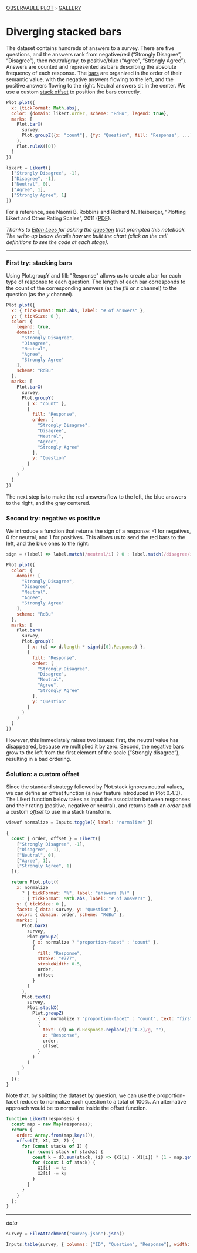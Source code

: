 <div style="color: grey; font: 13px/25.5px var(--sans-serif); text-transform: uppercase;"><h1 style="display: none;">Plot: Diverging stacked bars</h1><a href="/plot">Observable Plot</a> › <a href="/@observablehq/plot-gallery">Gallery</a></div>

# Diverging stacked bars

The dataset contains hundreds of answers to a survey. There are five questions, and the answers rank from negative/red (“Strongly Disagree”, “Disagree”), then neutral/gray, to positive/blue (“Agree”, “Strongly Agree”). Answers are counted and represented as bars describing the absolute frequency of each response. The [bars](https://observablehq.com/plot/marks/bar) are organized in the order of their semantic value, with the
negative answers flowing to the left, and the positive answers flowing to the right. Neutral answers sit in the center. We use a custom [stack offset](https://observablehq.com/plot/transforms/stack#stack-options) to position the bars correctly.

```js echo
Plot.plot({
  x: {tickFormat: Math.abs},
  color: {domain: likert.order, scheme: "RdBu", legend: true},
  marks: [
    Plot.barX(
      survey,
      Plot.groupZ({x: "count"}, {fy: "Question", fill: "Response", ...likert})
    ),
    Plot.ruleX([0])
  ]
})
```

```js echo
likert = Likert([
  ["Strongly Disagree", -1],
  ["Disagree", -1],
  ["Neutral", 0],
  ["Agree", 1],
  ["Strongly Agree", 1]
])
```

For a reference, see Naomi B. Robbins and Richard M. Heiberger, “Plotting Likert
and Other Rating Scales”, 2011
([PDF](http://www.asasrms.org/Proceedings/y2011/Files/300784_64164.pdf)).

_Thanks to [Eitan Lees](/@eitanlees) for asking the
[question](https://talk.observablehq.com/t/diverging-stacked-bar-chart-in-plot/6028)
that prompted this notebook. The write-up below details how we built the chart
(click on the cell definitions to see the code at each stage)._

---

### First try: stacking bars

Using Plot.groupY and fill: "Response" allows us to create a bar for each type of response to each question. The length of each bar corresponds to the count of the corresponding answers (as the *fill* or *z* channel) to the question (as the *y* channel).

```js echo
Plot.plot({
  x: { tickFormat: Math.abs, label: "# of answers" },
  y: { tickSize: 0 },
  color: {
    legend: true,
    domain: [
      "Strongly Disagree",
      "Disagree",
      "Neutral",
      "Agree",
      "Strongly Agree"
    ],
    scheme: "RdBu"
  },
  marks: [
    Plot.barX(
      survey,
      Plot.groupY(
        { x: "count" },
        {
          fill: "Response",
          order: [
            "Strongly Disagree",
            "Disagree",
            "Neutral",
            "Agree",
            "Strongly Agree"
          ],
          y: "Question"
        }
      )
    )
  ]
})
```

The next step is to make the red answers flow to the left, the blue answers to the right, and the gray centered.

### Second try: negative vs positive
We introduce a function that returns the sign of a response: -1 for negatives, 0 for neutral, and 1 for positives. This allows us to send the red bars to the left, and the blue ones to the right:

```js echo
sign = (label) => label.match(/neutral/i) ? 0 : label.match(/disagree/i) ? -1 : 1
```

```js echo
Plot.plot({
  color: {
    domain: [
      "Strongly Disagree",
      "Disagree",
      "Neutral",
      "Agree",
      "Strongly Agree"
    ],
    scheme: "RdBu"
  },
  marks: [
    Plot.barX(
      survey,
      Plot.groupY(
        { x: (d) => d.length * sign(d[0].Response) },
        {
          fill: "Response",
          order: [
            "Strongly Disagree",
            "Disagree",
            "Neutral",
            "Agree",
            "Strongly Agree"
          ],
          y: "Question"
        }
      )
    )
  ]
})
```

However, this immediately raises two issues: first, the neutral value has
disappeared, because we multiplied it by zero. Second, the negative bars grow to
the left from the first element of the scale (“Strongly disagree”), resulting in
a bad ordering.

### Solution: a custom offset

Since the standard strategy followed by Plot.stack ignores neutral values, we can define an offset function (a new feature introduced in Plot 0.4.3). The Likert function below takes as input the association between responses and their rating (positive, negative or neutral), and returns both an *order* and a custom *offset* to use in a stack transform.

```js
viewof normalize = Inputs.toggle({ label: "normalize" })
```

```js echo
{
  const { order, offset } = Likert([
    ["Strongly Disagree", -1],
    ["Disagree", -1],
    ["Neutral", 0],
    ["Agree", 1],
    ["Strongly Agree", 1]
  ]);

  return Plot.plot({
    x: normalize
      ? { tickFormat: "%", label: "answers (%)" }
      : { tickFormat: Math.abs, label: "# of answers" },
    y: { tickSize: 0 },
    facet: { data: survey, y: "Question" },
    color: { domain: order, scheme: "RdBu" },
    marks: [
      Plot.barX(
        survey,
        Plot.groupZ(
          { x: normalize ? "proportion-facet" : "count" },
          {
            fill: "Response",
            stroke: "#777",
            strokeWidth: 0.5,
            order,
            offset
          }
        )
      ),
      Plot.textX(
        survey,
        Plot.stackX(
          Plot.groupZ(
            { x: normalize ? "proportion-facet" : "count", text: "first" },
            {
              text: (d) => d.Response.replace(/[^A-Z]/g, ""),
              z: "Response",
              order,
              offset
            }
          )
        )
      )
    ]
  });
}
```

Note that, by splitting the dataset by question, we can use the proportion-facet reducer to normalize each question to a total of 100%. An alternative approach would be to normalize inside the offset function.

```js echo
function Likert(responses) {
  const map = new Map(responses);
  return {
    order: Array.from(map.keys()),
    offset(I, X1, X2, Z) {
      for (const stacks of I) {
        for (const stack of stacks) {
          const k = d3.sum(stack, (i) => (X2[i] - X1[i]) * (1 - map.get(Z[i]))) / 2;
          for (const i of stack) {
            X1[i] -= k;
            X2[i] -= k;
          }
        }
      }
    }
  };
}
```

---
*data*

```js echo
survey = FileAttachment("survey.json").json()
```

```js
Inputs.table(survey, { columns: ["ID", "Question", "Response"], width: 370 })
```
